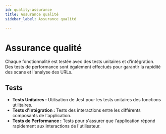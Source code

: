 ```yaml
---
id: quality-assurance
title: Assurance qualité
sidebar_label: Assurance qualité

---
```


# Assurance qualité

Chaque fonctionnalité est testée avec des tests unitaires et d'intégration. Des tests de performance sont également effectués pour garantir la rapidité des scans et l'analyse des URLs.

## Tests

- **Tests Unitaires :** Utilisation de Jest pour les tests unitaires des fonctions utilitaires.
- **Tests d'Intégration :** Tests des interactions entre les différents composants de l'application.
- **Tests de Performance :** Tests pour s'assurer que l'application répond rapidement aux interactions de l'utilisateur.
